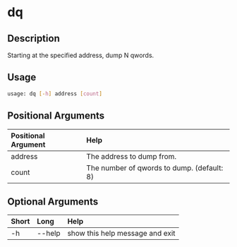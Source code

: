<!-- THIS PART OF THIS FILE IS AUTOGENERATED. DO NOT MODIFY IT. See scripts/generate_docs.sh -->




# dq

## Description


Starting at the specified address, dump N qwords.
## Usage


```bash
usage: dq [-h] address [count]

```
## Positional Arguments

|Positional Argument|Help|
| :--- | :--- |
|address|The address to dump from.|
|count|The number of qwords to dump. (default: 8)|

## Optional Arguments

|Short|Long|Help|
| :--- | :--- | :--- |
|-h|--help|show this help message and exit|

<!-- END OF AUTOGENERATED PART. Do not modify this line or the line below, they mark the end of the auto-generated part of the file. If you want to extend the documentation in a way which cannot easily be done by adding to the command help description, write below the following line. -->
<!-- ------------\>8---- ----\>8---- ----\>8------------ -->
